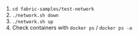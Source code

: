 
1.  `cd fabric-samples/test-network`
2. `./network.sh down`
3. `./network.sh up`
4.  Check containers with `docker ps` / `docker ps -a`
